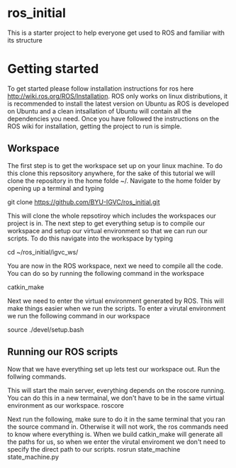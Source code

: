 # ros_initial
This is a starter project to help everyone get used to ROS and familiar with its structure

# Getting started
To get started please follow installation instructions for ros here http://wiki.ros.org/ROS/Installation. ROS only works on linux distributions, it is recommended to install the latest version on Ubuntu as ROS is developed on Ubuntu and a clean intsallation of Ubuntu will contain all the dependencies you need. Once you have followed the instructions on the ROS wiki for installation, getting the project to run is simple.

## Workspace
The first step is to get the workspace set up on your linux machine. To do this clone this repsository anywhere, for the sake of this tutorial we will clone the repository in the home folde ~/. Navigate to the home folder by opening up a terminal and typing

git clone https://github.com/BYU-IGVC/ros_initial.git

This will clone the whole repsotiroy which includes the workspaces our project is in. The next step to get everything setup is to compile our workspace and setup our virtual environment so that we can run our scripts. To do this navigate into the workspace by typing

cd ~/ros_initial/igvc_ws/

You are now in the ROS workspace, next we need to compile all the code. You can do so by running the following command in the workspace

catkin_make

Next we need to enter the virtual environment generated by ROS. This will make things easier when we run the scripts. To enter a virutal environment we run the following command in our workspace

source ./devel/setup.bash

## Running our ROS scripts
Now that we have everything set up lets test our workspace out. Run the follwing commands.

This will start the main server, everything depends on the roscore running. You can do this in a new termainal, we don't have to be in the same virtual environment as our workspace.
roscore

Next run the following, make sure to do it in the same terminal that you ran the source command in. Otherwise it will not work, the ros commands need to know where everything is. When we build catkin_make will generate all the paths for us, so when we enter the virutal enviroment we don't need to specify the direct path to our scripts.
rosrun state_machine state_machine.py
